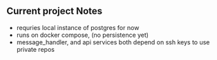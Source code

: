 ## Current project Notes

- requries local instance of postgres for now
- runs on docker compose, (no persistence yet)
- message_handler, and api services both depend on ssh keys to use private repos

